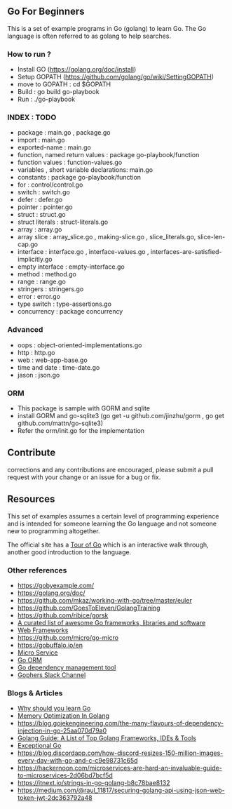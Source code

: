## Go For Beginners

This is a set of example programs in Go (golang) to learn Go. The Go language is often referred to as golang to help searches.

### How to run ?
* Install GO (https://golang.org/doc/install)
* Setup GOPATH (https://github.com/golang/go/wiki/SettingGOPATH)
* move to GOPATH : cd $GOPATH
* Build : go build go-playbook
* Run : ./go-playbook

### INDEX : TODO
* package : main.go , package.go
* import : main.go
* exported-name : main.go
* function, named return values : package go-playbook/function
* function values : function-values.go
* variables , short variable declarations: main.go
* constants : package go-playbook/function
* for : control/control.go
* switch : switch.go
* defer : defer.go
* pointer : pointer.go
* struct : struct.go
* struct literals : struct-literals.go
* array : array.go
* array slice : array_slice.go , making-slice.go , slice_literals.go, slice-len-cap.go
* interface : interface.go , interface-values.go , interfaces-are-satisfied-implicitly.go
* empty interface : empty-interface.go
* method : method.go
* range : range.go
* stringers : stringers.go
* error : error.go
* type switch : type-assertions.go
* concurrency : package concurrency

### Advanced
* oops : object-oriented-implementations.go
* http : http.go
* web : web-app-base.go
* time and date : time-date.go
* jason : json.go

### ORM
* This package is sample with GORM and sqlite
* install GORM and go-sqlite3 (go get -u github.com/jinzhu/gorm , go get github.com/mattn/go-sqlite3)
* Refer the orm/init.go for the implementation

## Contribute

corrections and any contributions are encouraged, please submit a pull request with your change or an issue for a bug or fix.

## Resources

This set of examples assumes a certain level of programming experience and is intended for someone learning the Go language and not someone new to programming altogether.

The official site has a [Tour of Go](http://tour.golang.org/) which is an interactive walk through, another good introduction to the language.

### Other references
* https://gobyexample.com/
* https://golang.org/doc/
* https://github.com/mkaz/working-with-go/tree/master/euler
* https://github.com/GoesToEleven/GolangTraining
* https://github.com/ribice/gorsk
* [A curated list of awesome Go frameworks, libraries and software](https://github.com/avelino/awesome-go)
* [Web Frameworks](https://github.com/mingrammer/go-web-framework-stars)
* https://github.com/micro/go-micro
* https://gobuffalo.io/en
* [Micro Service](https://gokit.io/)
* [Go ORM](https://github.com/jinzhu/gorm)
* [Go dependency management tool](https://github.com/golang/dep)
* [Gophers Slack Channel](http://gophers.slack.com/messages/awesome)

### Blogs & Articles
* [Why should you learn Go](https://medium.com/@kevalpatel2106/why-should-you-learn-go-f607681fad65)
* [Memory Optimization In Golang ](https://medium.com/@edwardpie/memory-optimization-in-golang-trick-1-59c4a983d015)
* https://blog.gojekengineering.com/the-many-flavours-of-dependency-injection-in-go-25aa070d79a0
* [Golang Guide: A List of Top Golang Frameworks, IDEs & Tools](https://medium.com/@quintinglvr/golang-guide-a-list-of-top-golang-frameworks-ides-tools-e7c7866e96c9)
* [Exceptional Go](https://medium.com/@mattklein123/exceptional-go-1dd1488a6a47)
* https://blog.discordapp.com/how-discord-resizes-150-million-images-every-day-with-go-and-c-c9e98731c65d
* https://hackernoon.com/microservices-are-hard-an-invaluable-guide-to-microservices-2d06bd7bcf5d
* https://itnext.io/strings-in-go-golang-b8c78bae8132
* https://medium.com/@raul_11817/securing-golang-api-using-json-web-token-jwt-2dc363792a48
